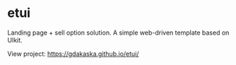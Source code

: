 # etui
Landing page + sell option solution. A simple web-driven template based on UIkit. 

View project: https://gdakaska.github.io/etui/
